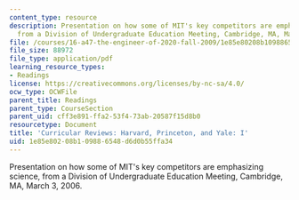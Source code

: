```yaml
---
content_type: resource
description: Presentation on how some of MIT's key competitors are emphasizing science,
  from a Division of Undergraduate Education Meeting, Cambridge, MA, March 3, 2006.
file: /courses/16-a47-the-engineer-of-2020-fall-2009/1e85e80208b109886548d6d0b55ffa34_MIT16_A47F09_read1.pdf
file_size: 88972
file_type: application/pdf
learning_resource_types:
- Readings
license: https://creativecommons.org/licenses/by-nc-sa/4.0/
ocw_type: OCWFile
parent_title: Readings
parent_type: CourseSection
parent_uid: cff3e891-ffa2-53f4-73ab-20587f15d8b0
resourcetype: Document
title: 'Curricular Reviews: Harvard, Princeton, and Yale: I'
uid: 1e85e802-08b1-0988-6548-d6d0b55ffa34
---
```

Presentation on how some of MIT's key competitors are emphasizing science, from a Division of Undergraduate Education Meeting, Cambridge, MA, March 3, 2006.